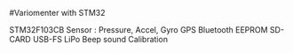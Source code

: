 #Variomenter with STM32

STM32F103CB
Sensor : Pressure, Accel, Gyro
GPS
Bluetooth
EEPROM
SD-CARD
USB-FS
LiPo
Beep sound
Calibration
